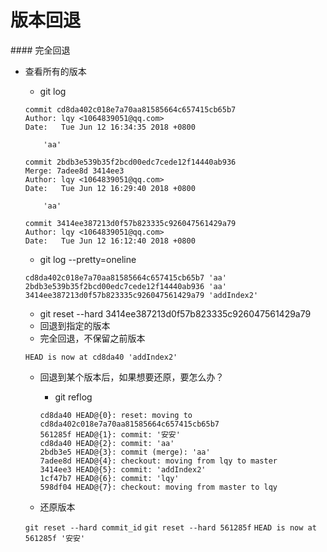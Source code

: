 # 版本回退

</hr>
#### 完全回退

* 查看所有的版本

    * git log
    
    ```
    commit cd8da402c018e7a70aa81585664c657415cb65b7
    Author: lqy <1064839051@qq.com>
    Date:   Tue Jun 12 16:34:35 2018 +0800
    
        'aa'
    
    commit 2bdb3e539b35f2bcd00edc7cede12f14440ab936
    Merge: 7adee8d 3414ee3
    Author: lqy <1064839051@qq.com>
    Date:   Tue Jun 12 16:29:40 2018 +0800
    
        'aa'
    
    commit 3414ee387213d0f57b823335c926047561429a79
    Author: lqy <1064839051@qq.com>
    Date:   Tue Jun 12 16:12:40 2018 +0800

    ```
    * git log --pretty=oneline
    
    ```
    cd8da402c018e7a70aa81585664c657415cb65b7 'aa'
    2bdb3e539b35f2bcd00edc7cede12f14440ab936 'aa'
    3414ee387213d0f57b823335c926047561429a79 'addIndex2'

    ```
    
    * git reset --hard 3414ee387213d0f57b823335c926047561429a79
     * 回退到指定的版本
     * 完全回退，不保留之前版本
    ```
    HEAD is now at cd8da40 'addIndex2'
    ```
    
    * 回退到某个版本后，如果想要还原，要怎么办？
    
        * git reflog
        ```
        cd8da40 HEAD@{0}: reset: moving to cd8da402c018e7a70aa81585664c657415cb65b7
        561285f HEAD@{1}: commit: '安安'
        cd8da40 HEAD@{2}: commit: 'aa'
        2bdb3e5 HEAD@{3}: commit (merge): 'aa'
        7adee8d HEAD@{4}: checkout: moving from lqy to master
        3414ee3 HEAD@{5}: commit: 'addIndex2'
        1cf47b7 HEAD@{6}: commit: 'lqy'
        598df04 HEAD@{7}: checkout: moving from master to lqy

        ```
    * 还原版本
    
    `git reset --hard commit_id` `git reset --hard 561285f`
    `HEAD is now at 561285f '安安'`
    